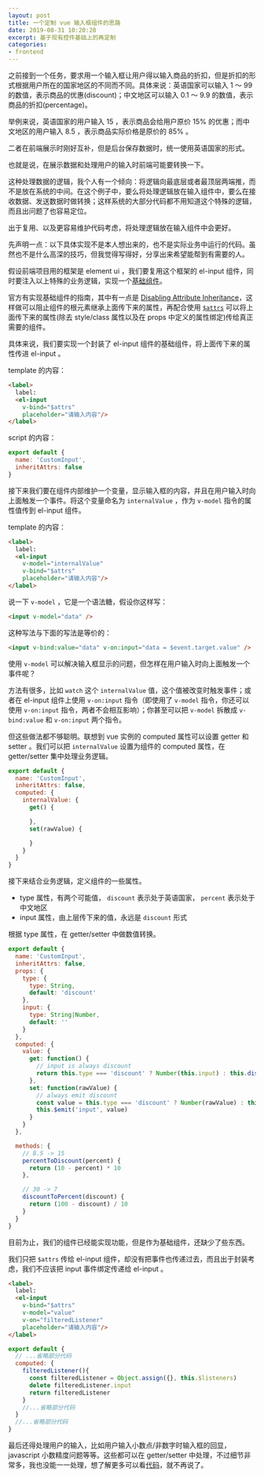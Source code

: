 ```yaml
---
layout: post
title: 一个定制 vue 输入框组件的思路
date: 2019-08-31 10:20:28
excerpt: 基于现有控件基础上的再定制
categories: 
- frontend
---
```


之前接到一个任务，要求用一个输入框让用户得以输入商品的折扣，但是折扣的形式根据用户所在的国家地区的不同而不同。具体来说：英语国家可以输入 1 ～ 99 的数值，表示商品的优惠(discount)；中文地区可以输入 0.1 ～ 9.9 的数值，表示商品的折扣(percentage)。

举例来说，英语国家的用户输入 15 ，表示商品会给用户原价 15% 的优惠；而中文地区的用户输入 8.5 ，表示商品实际价格是原价的 85% 。

二者在前端展示时刚好互补，但是后台保存数据时，统一使用英语国家的形式。

也就是说，在展示数据和处理用户的输入时前端可能要转换一下。

这种处理数据的逻辑，我个人有一个倾向：将逻辑向最底层或者最顶层两端推，而不是放在系统的中间。在这个例子中，要么将处理逻辑放在输入组件中，要么在接收数据、发送数据时做转换；这样系统的大部分代码都不用知道这个特殊的逻辑，而且出问题了也容易定位。

出于复用、以及更容易维护代码考虑，将处理逻辑放在输入组件中会更好。

先声明一点：以下具体实现不是本人想出来的，也不是实际业务中运行的代码。虽然也不是什么高深的技巧，但我觉得写得好，分享出来希望能帮到有需要的人。

假设前端项目用的框架是 element ui ，我们要复用这个框架的 el-input 组件，同时要注入以上特殊的业务逻辑，实现一个[基础组件](https://vuejs.org/v2/style-guide/#Base-component-names-strongly-recommended)。

官方有实现基础组件的指南，其中有一点是 [Disabling Attribute Inheritance](https://vuejs.org/v2/guide/components-props.html#Disabling-Attribute-Inheritance)，这样做可以阻止组件的根元素继承上面传下来的属性，再配合使用 [`$attrs`](https://cn.vuejs.org/v2/api/index.html#vm-attrs) 可以将上面传下来的属性(除去 style/class 属性以及在 props 中定义的属性绑定)传给真正需要的组件。

具体来说，我们要实现一个封装了 el-input 组件的基础组件，将上面传下来的属性传进 el-input 。

template 的内容：
```html
<label>
  label: 
  <el-input
    v-bind="$attrs"
    placeholder="请输入内容"/>
</label>
```

script 的内容：
```javascript
export default {
  name: 'CustomInput',
  inheritAttrs: false
}
```

接下来我们要在组件内部维护一个变量，显示输入框的内容，并且在用户输入时向上面触发一个事件。将这个变量命名为 `internalValue` ，作为 `v-model` 指令的属性值传到 el-input 组件。

template 的内容：
```html
<label>
  label: 
  <el-input
    v-model="internalValue"
    v-bind="$attrs"
    placeholder="请输入内容"/>
</label>
```

说一下 `v-model` ，它是一个语法糖，假设你这样写： 

```html
<input v-model="data" />
```

这种写法与下面的写法是等价的：

```html
<input v-bind:value="data" v-on:input="data = $event.target.value" />
```

使用 `v-model` 可以解决输入框显示的问题，但怎样在用户输入时向上面触发一个事件呢？

方法有很多，比如 `watch` 这个 `internalValue` 值，这个值被改变时触发事件；或者在 el-input 组件上使用 `v-on:input` 指令（即使用了 `v-model` 指令，你还可以使用 `v-on:input` 指令，两者不会相互影响）；你甚至可以把 `v-model` 拆散成 `v-bind:value` 和 `v-on:input` 两个指令。

但这些做法都不够聪明。联想到 vue 实例的 computed 属性可以设置 getter 和 setter 。我们可以把 `internalValue` 设置为组件的 computed 属性，在 getter/setter 集中处理业务逻辑。

```javascript
export default {
  name: 'CustomInput',
  inheritAttrs: false,
  computed: {
    internalValue: {
      get() {

      },
      set(rawValue) {

      }
    }
  }
}
```

接下来结合业务逻辑，定义组件的一些属性。

- type 属性，有两个可能值， `discount` 表示处于英语国家， `percent` 表示处于中文地区
- input 属性，由上层传下来的值，永远是 `discount` 形式

根据 type 属性，在 getter/setter 中做数值转换。

```javascript
export default {
  name: 'CustomInput',
  inheritAttrs: false,
  props: {
    type: {
      type: String,
      default: 'discount'
    },
    input: {
      type: String|Number,
      default: ''
    }
  },
  computed: {
    value: {
      get: function() {
        // input is always discount
        return this.type === 'discount' ? Number(this.input) : this.discountToPercent(this.input)
      },
      set: function(rawValue) {
        // always emit discount
        const value = this.type === 'discount' ? Number(rawValue) : this.percentToDiscount(rawValue)
        this.$emit('input', value)
      }
    }
  },

  methods: {
    // 8.5 -> 15
    percentToDiscount(percent) {
      return (10 - percent) * 10
    },

    // 30 -> 7
    discountToPercent(discount) {
      return (100 - discount) / 10
    }
  }
}
```

目前为止，我们的组件已经能实现功能，但是作为基础组件，还缺少了些东西。

我们只把 `$attrs` 传给 el-input 组件，却没有把事件也传递过去，而且出于封装考虑，我们不应该把 input 事件绑定传递给 el-input 。

```html
<label>
  label:
  <el-input
    v-bind="$attrs"
    v-model="value"
    v-on="filteredListener"
    placeholder="请输入内容"/>
</label>
```

```javascript
export default {
  // ...省略部分代码
  computed: {
    filteredListener(){
      const filteredListener = Object.assign({}, this.$listeners)
      delete filteredListener.input
      return filteredListener
    }
    //...省略部分代码
  }
  //...省略部分代码
}
```

最后还得处理用户的输入，比如用户输入小数点/非数字时输入框的回显， javascript 小数精度问题等等。这些都可以在 getter/setter 中处理，不过细节非常多，我也没能一一处理，想了解更多可以看[代码](https://github.com/yiyizym/vue_custom_input)，就不再说了。